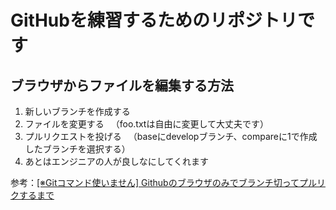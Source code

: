 # GitHubを練習するためのリポジトリです

## ブラウザからファイルを編集する方法
1. 新しいブランチを作成する
2. ファイルを変更する
　（foo.txtは自由に変更して大丈夫です）
3. プルリクエストを投げる
　（baseにdevelopブランチ、compareに1で作成したブランチを選択する）
4. あとはエンジニアの人が良しなにしてくれます

参考：[[※Gitコマンド使いません] Githubのブラウザのみでブランチ切ってプルリクするまで](http://qiita.com/sue738/items/7b979c554a03441901c6)

